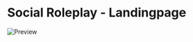 # Social Roleplay - Landingpage

![Preview](https://cdn.discordapp.com/attachments/394878285299056641/791876746168762368/unknown.png)
